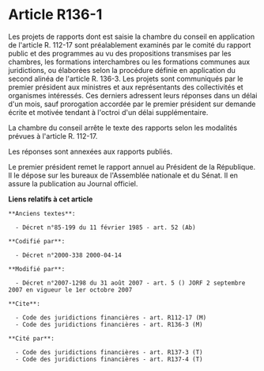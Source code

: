 # Article R136-1

Les projets de rapports dont est saisie la chambre du conseil en application de l'article R. 112-17 sont préalablement
examinés par le comité du rapport public et des programmes au vu des propositions transmises par les chambres, les formations
interchambres ou les formations communes aux juridictions, ou élaborées selon la procédure définie en application du second
alinéa de l'article R. 136-3. Les projets sont communiqués par le premier président aux ministres et aux représentants des
collectivités et organismes intéressés. Ces derniers adressent leurs réponses dans un délai d'un mois, sauf prorogation
accordée par le premier président sur demande écrite et motivée tendant à l'octroi d'un délai supplémentaire.

La chambre du conseil arrête le texte des rapports selon les modalités prévues à l'article R. 112-17.

Les réponses sont annexées aux rapports publiés.

Le premier président remet le rapport annuel au Président de la République. Il le dépose sur les bureaux de l'Assemblée
nationale et du Sénat. Il en assure la publication au Journal officiel.

**Liens relatifs à cet article**

	**Anciens textes**:

	  - Décret n°85-199 du 11 février 1985 - art. 52 (Ab)

	**Codifié par**:

	  - Décret n°2000-338 2000-04-14

	**Modifié par**:

	  - Décret n°2007-1298 du 31 août 2007 - art. 5 () JORF 2 septembre 2007 en vigueur le 1er octobre 2007

	**Cite**:

	  - Code des juridictions financières - art. R112-17 (M)
	  - Code des juridictions financières - art. R136-3 (M)

	**Cité par**:

	  - Code des juridictions financières - art. R137-3 (T)
	  - Code des juridictions financières - art. R137-4 (T)
